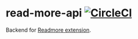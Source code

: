# read-more-api [![CircleCI](https://circleci.com/gh/defining-technology/read-more-api.svg?style=svg)](https://circleci.com/gh/defining-technology/read-more-api)
Backend for [Readmore extension](https://github.com/defining-technology/readmore-chrome).
